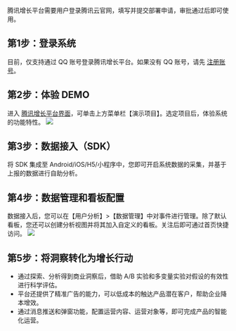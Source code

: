 腾讯增长平台需要用户登录腾讯云官网，填写并提交部署申请，审批通过后即可使用。

## 第1步：登录系统
目前，仅支持通过 QQ 账号登录腾讯增长平台。如果没有 QQ 账号，请先 [注册账号](https://ssl.zc.qq.com/v3/index-chs.html)。

## 第2步：体验 DEMO
进入 [腾讯增长平台界面](https://growing.tencent.com/)，可单击上方菜单栏【演示项目】。选定项目后，体验系统的功能特性。
![](https://main.qcloudimg.com/raw/483b130f2278f0fe130aae847e84fbc0.png)

## 第3步：数据接入（SDK）
将 SDK 集成至 Android/iOS/H5/小程序中，您即可开启系统数据的采集，并基于上报的数据进行自助分析。

## 第4步：数据管理和看板配置
数据接入后，您可以在【用户分析】>【数据管理】中对事件进行管理。除了默认看板，您还可以创建分析视图并将其加入自定义的看板。关注后即可通过首页快捷访问。
![](https://main.qcloudimg.com/raw/7bd2c598d9a16d14ccd523b22f0f5628.png)


## 第5步：将洞察转化为增长行动
- 通过探索、分析得到商业洞察后，借助 A/B 实验和多变量实验对假设的有效性进行科学评估。
- 平台还提供了精准广告的能力，可以低成本的触达产品潜在客户，帮助企业降本增效。
- 通过消息推送和弹窗功能，配置运营内容、运营对象等，即可完成产品的智能化运营。
